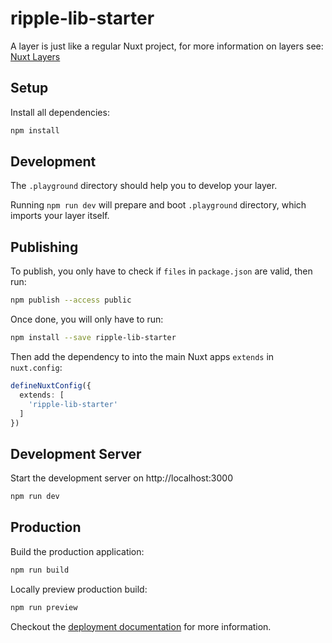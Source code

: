 # ripple-lib-starter

A layer is just like a regular Nuxt project, for more information on layers see: [Nuxt Layers](https://nuxt.com/docs/getting-started/layers)

## Setup

Install all dependencies:

```bash
npm install
```

## Development

The `.playground` directory should help you to develop your layer.

Running `npm run dev` will prepare and boot `.playground` directory, which imports your layer itself.

## Publishing

To publish, you only have to check if `files` in `package.json` are valid, then run:

```bash
npm publish --access public
```

Once done, you will only have to run:

```bash
npm install --save ripple-lib-starter
```

Then add the dependency to into the main Nuxt apps `extends` in `nuxt.config`:

```ts
defineNuxtConfig({
  extends: [
    'ripple-lib-starter'
  ]
})
```

## Development Server

Start the development server on http://localhost:3000

```bash
npm run dev
```

## Production

Build the production application:

```bash
npm run build
```

Locally preview production build:

```bash
npm run preview
```

Checkout the [deployment documentation](https://nuxt.com/docs/getting-started/deployment) for more information.
